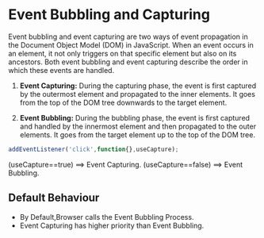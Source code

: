 # Event Bubbling and Capturing

Event bubbling and event capturing are two ways of event propagation in the Document Object Model (DOM) in JavaScript. When an event occurs in an element, it not only triggers on that specific element but also on its ancestors. Both event bubbling and event capturing describe the order in which these events are handled.

1. **Event Capturing:** During the capturing phase, the event is first captured by the outermost element and propagated to the inner elements. It goes from the top of the DOM tree downwards to the target element.

2. **Event Bubbling:** During the bubbling phase, the event is first captured and handled by the innermost element and then propagated to the outer elements. It goes from the target element up to the top of the DOM tree.

```javascript
addEventListener('click',function{},useCapture);
```
(useCapture==true) ==> Event Capturing.
(useCapture==false) ==> Event Bubbling.

## Default Behaviour
<ul>
<li>By Default,Browser calls the Event Bubbling Process.</li>
<li>Event Capturing has higher priority than Event Bubbling.</li>
<ul>